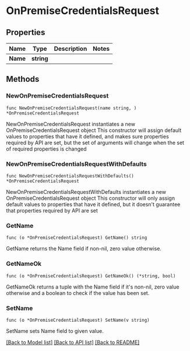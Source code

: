 # OnPremiseCredentialsRequest

## Properties

Name | Type | Description | Notes
------------ | ------------- | ------------- | -------------
**Name** | **string** |  | 

## Methods

### NewOnPremiseCredentialsRequest

`func NewOnPremiseCredentialsRequest(name string, ) *OnPremiseCredentialsRequest`

NewOnPremiseCredentialsRequest instantiates a new OnPremiseCredentialsRequest object
This constructor will assign default values to properties that have it defined,
and makes sure properties required by API are set, but the set of arguments
will change when the set of required properties is changed

### NewOnPremiseCredentialsRequestWithDefaults

`func NewOnPremiseCredentialsRequestWithDefaults() *OnPremiseCredentialsRequest`

NewOnPremiseCredentialsRequestWithDefaults instantiates a new OnPremiseCredentialsRequest object
This constructor will only assign default values to properties that have it defined,
but it doesn't guarantee that properties required by API are set

### GetName

`func (o *OnPremiseCredentialsRequest) GetName() string`

GetName returns the Name field if non-nil, zero value otherwise.

### GetNameOk

`func (o *OnPremiseCredentialsRequest) GetNameOk() (*string, bool)`

GetNameOk returns a tuple with the Name field if it's non-nil, zero value otherwise
and a boolean to check if the value has been set.

### SetName

`func (o *OnPremiseCredentialsRequest) SetName(v string)`

SetName sets Name field to given value.



[[Back to Model list]](../README.md#documentation-for-models) [[Back to API list]](../README.md#documentation-for-api-endpoints) [[Back to README]](../README.md)


